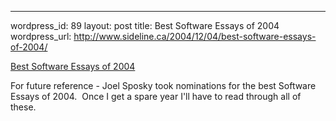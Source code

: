 --- 
wordpress_id: 89
layout: post
title: Best Software Essays of 2004
wordpress_url: http://www.sideline.ca/2004/12/04/best-software-essays-of-2004/

[Best Software Essays of 2004](http://discuss.joelonsoftware.com/default.asp?best04)

For future reference - Joel Sposky took nominations for the best Software Essays of 2004.  Once I get a spare year I'll have to read through all of these.
